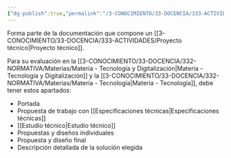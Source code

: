 ```yaml
---
{"dg-publish":true,"permalink":"/3-CONOCIMIENTO/33-DOCENCIA/333-ACTIVIDADES/Memoria del proyecto/"}
---
```


Forma parte de la documentación que compone un [[3-CONOCIMIENTO/33-DOCENCIA/333-ACTIVIDADES/Proyecto técnico\|Proyecto técnico]].

Para su evaluación en la [[3-CONOCIMIENTO/33-DOCENCIA/332-NORMATIVA/Materias/Materia - Tecnología y Digitalización\|Materia - Tecnología y Digitalización]] y la [[3-CONOCIMIENTO/33-DOCENCIA/332-NORMATIVA/Materias/Materia - Tecnología\|Materia - Tecnología]], debe tener estos apartados:
- Portada
- Propuesta de trabajo con [[Especificaciones técnicas\|Especificaciones técnicas]]
- [[Estudio técnico\|Estudio técnico]]
- Propuestas y diseños individuales
- Propuesta y diseño final
- Descripción detallada de la solución elegida